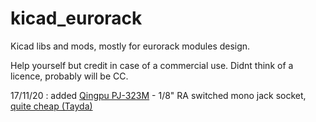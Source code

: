 # kicad_eurorack

Kicad libs and mods, mostly for eurorack modules design. 

Help yourself but credit in case of a commercial use. Didnt think of a licence, probably will be CC. 


17/11/20 : added [Qingpu PJ-323M](http://www.qingpu-electronics.com/en/products/WQP-PJ323M-337.html) - 1/8" RA switched mono jack socket, [quite cheap (Tayda)](https://www.taydaelectronics.com/pj-323m-3-5-mm-mono-phone-jack.html)
